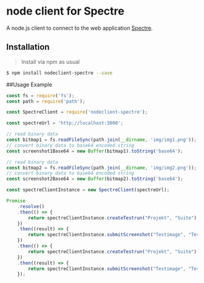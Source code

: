# node client for Spectre
A node.js client to connect to the web application [Spectre](https://github.com/wearefriday/spectre).

## Installation
> Install via npm as usual
```bash
$ npm install nodeclient-spectre --save
```

##Usage Example

```js
const fs = require('fs');
const path = require('path');

const SpectreClient = require('nodeclient-spectre');

const spectreUrl = 'http://localhost:3000';

// read binary data
const bitmap1 = fs.readFileSync(path.join(__dirname, 'img/img1.png'));
// convert binary data to base64 encoded string
const screenshot1Base64 = new Buffer(bitmap1).toString('base64');

// read binary data
const bitmap2 = fs.readFileSync(path.join(__dirname, 'img/img2.png'));
// convert binary data to base64 encoded string
const screenshot2Base64 = new Buffer(bitmap2).toString('base64');

const spectreClientInstance = new SpectreClient(spectreUrl);

Promise
    .resolve()
    .then(() => {
        return spectreClientInstance.createTestrun("Projekt", "Suite");
    })
    .then((result) => {
        return spectreClientInstance.submitScreenshot("Testimage", "Testbrowser", 480, screenshot1Base64, result.id)
    })
    .then(() => {
        return spectreClientInstance.createTestrun("Projekt", "Suite");
    })
    .then((result) => {
        return spectreClientInstance.submitScreenshot("Testimage", "Testbrowser", 480, screenshot2Base64, result.id)
    });
```